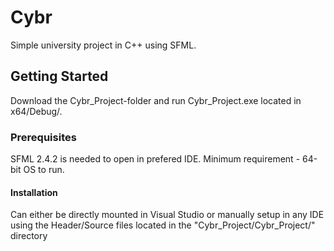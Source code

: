 # Cybr
Simple university project in C++ using SFML.
## Getting Started
Download the Cybr_Project-folder and run Cybr_Project.exe located in x64/Debug/.
### Prerequisites
SFML 2.4.2 is needed to open in prefered IDE. Minimum requirement - 64-bit OS to run.
#### Installation
Can either be directly mounted in Visual Studio or manually setup in any IDE using the Header/Source files located in the "Cybr_Project/Cybr_Project/" directory
